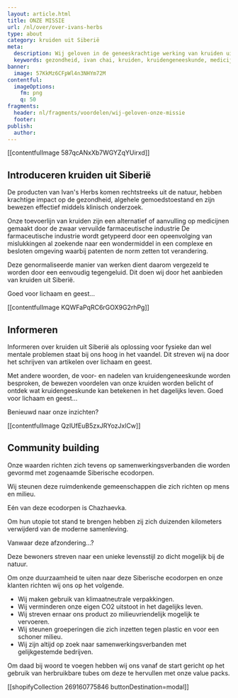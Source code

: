 ```yaml
---
layout: article.html
title: ONZE MISSIE
url: /nl/over/over-ivans-herbs
type: about
category: kruiden uit Siberië
meta:
  description: Wij geloven in de geneeskrachtige werking van kruiden uit Siberië. Benieuwd waar ons sociaal en verantwoordelijk gedrag zich op richt?
  keywords: gezondheid, ivan chai, kruiden, kruidengeneeskunde, medicijn, voordelen, lichaam, geest, siberië, introduceren, kruiden, informeren, community building, siberische kruidenthee, milieu, eco7-standaard
banner:
  image: 57KkMz6CFpWl4n3NHYm72M
contentful:
  imageOptions:
    fm: png
    q: 50
fragments:
  header: nl/fragments/voordelen/wij-geloven-onze-missie
  footer:
publish:
  author:
---
```

[[contentfulImage 587qcANxXb7WGYZqYUirxd]]

## Introduceren kruiden uit Siberië

De producten van Ivan's Herbs komen rechtstreeks uit de natuur, hebben krachtige impact op de gezondheid, algehele gemoedstoestand en zijn bewezen effectief middels klinisch onderzoek.

Onze toevoerlijn van kruiden zijn een alternatief of aanvulling op medicijnen gemaakt door de zwaar vervuilde farmaceutische industrie De farmaceutische industrie wordt getypeerd door een opeenvolging van mislukkingen al zoekende naar een wondermiddel in een complexe en besloten omgeving waarbij patenten de norm zetten tot verandering.

Deze genormaliseerde manier van werken dient daarom vergezeld te worden door een eenvoudig tegengeluid. Dit doen wij door het aanbieden van kruiden uit Siberië.

Goed voor lichaam en geest...

[[contentfulImage KQWFaPqRC6rGOX9G2rhPg]]

## Informeren

Informeren over kruiden uit Siberië als oplossing voor fysieke dan wel mentale problemen staat bij ons hoog in het vaandel. Dit streven wij na door het schrijven van artikelen over lichaam en geest.

Met andere woorden, de voor- en nadelen van kruidengeneeskunde worden besproken, de bewezen voordelen van onze kruiden worden belicht of ontdek wat kruidengeeskunde kan betekenen in het dagelijks leven.
Goed voor lichaam en geest...

Benieuwd naar onze inzichten?

[[contentfulImage QzIUfEuB5zxJRYozJxlCw]]

## Community building

Onze waarden richten zich tevens op samenwerkingsverbanden die worden gevormd met zogenaamde Siberische ecodorpen.

Wij steunen deze ruimdenkende gemeenschappen die zich richten op mens en milieu.

Eén van deze ecodorpen is Chazhaevka.

Om hun utopie tot stand te brengen hebben zij zich duizenden kilometers verwijderd van de moderne samenleving.

Vanwaar deze afzondering...?

Deze bewoners streven naar een unieke levensstijl zo dicht mogelijk bij de natuur.

Om onze duurzaamheid te uiten naar deze Siberische ecodorpen en onze klanten richten wij ons op het volgende.

* Wij maken gebruik van klimaatneutrale verpakkingen.
* Wij verminderen onze eigen CO2 uitstoot in het dagelijks leven.
* Wij streven ernaar ons product zo milieuvriendelijk mogelijk te vervoeren.
* Wij steunen groeperingen die zich inzetten tegen plastic en voor een schoner milieu.
* Wij zijn altijd op zoek naar samenwerkingsverbanden met gelijkgestemde bedrijven.

Om daad bij woord te voegen hebben wij ons vanaf de start gericht op het gebruik van herbruikbare tubes om deze te hervullen met onze value packs.

[[shopifyCollection 269160775846 buttonDestination=modal]]
